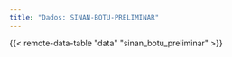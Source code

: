 ```yaml
---
title: "Dados: SINAN-BOTU-PRELIMINAR"
---
```


{{< remote-data-table "data" "sinan_botu_preliminar" >}}
